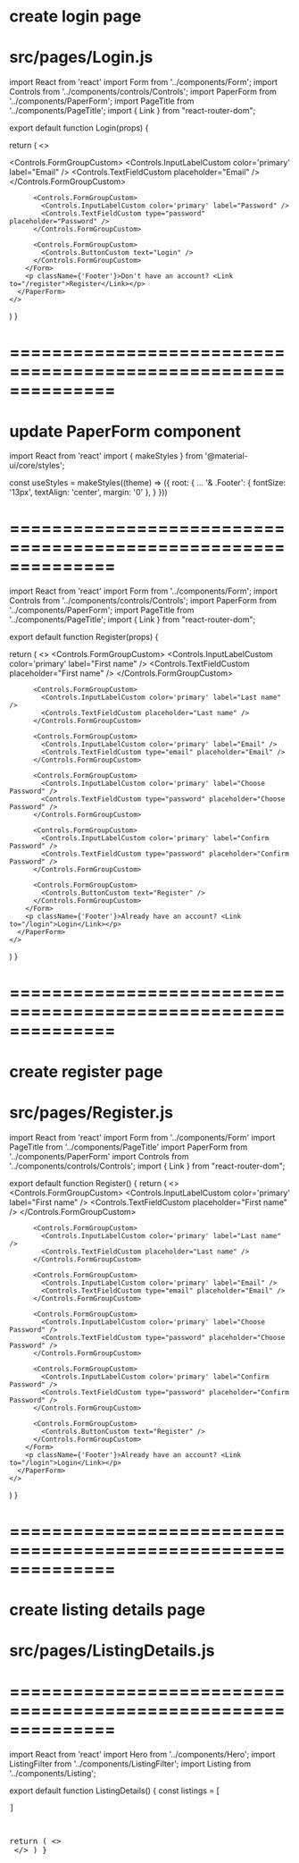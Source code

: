 # create login page
# src/pages/Login.js

import React from 'react'
import Form from '../components/Form';
import Controls from '../components/controls/Controls';
import PaperForm from '../components/PaperForm';
import PageTitle from '../components/PageTitle';
import { Link } from "react-router-dom";

export default function Login(props) {

  return (
    <>
      <PageTitle title='Login' />
      <PaperForm>
        <Form>
          <Controls.FormGroupCustom>
            <Controls.InputLabelCustom color='primary' label="Email" />
            <Controls.TextFieldCustom placeholder="Email" />
          </Controls.FormGroupCustom>

          <Controls.FormGroupCustom>
            <Controls.InputLabelCustom color='primary' label="Password" />
            <Controls.TextFieldCustom type="password" placeholder="Password" />
          </Controls.FormGroupCustom>

          <Controls.FormGroupCustom>
            <Controls.ButtonCustom text="Login" />
          </Controls.FormGroupCustom>
        </Form>
        <p className={'Footer'}>Don't have an account? <Link to="/register">Register</Link></p>
      </PaperForm>
    </>
  )
}


# ==============================================================

# update PaperForm component

import React from 'react'
import { makeStyles } from '@material-ui/core/styles';

const useStyles = makeStyles((theme) => ({
  root: {
    ...
    '& .Footer': {
      fontSize: '13px',
      textAlign: 'center',
      margin: '0'
    },
  }
}))

# ==============================================================

import React from 'react'
import Form from '../components/Form';
import Controls from '../components/controls/Controls';
import PaperForm from '../components/PaperForm';
import PageTitle from '../components/PageTitle';
import { Link } from "react-router-dom";

export default function Register(props) {

  return (
    <>
      <PageTitle title='Register' />
      <PaperForm>
        <Form>
          <Controls.FormGroupCustom>
            <Controls.InputLabelCustom color='primary' label="First name" />
            <Controls.TextFieldCustom placeholder="First name" />
          </Controls.FormGroupCustom>

          <Controls.FormGroupCustom>
            <Controls.InputLabelCustom color='primary' label="Last name" />
            <Controls.TextFieldCustom placeholder="Last name" />
          </Controls.FormGroupCustom>

          <Controls.FormGroupCustom>
            <Controls.InputLabelCustom color='primary' label="Email" />
            <Controls.TextFieldCustom type="email" placeholder="Email" />
          </Controls.FormGroupCustom>

          <Controls.FormGroupCustom>
            <Controls.InputLabelCustom color='primary' label="Choose Password" />
            <Controls.TextFieldCustom type="password" placeholder="Choose Password" />
          </Controls.FormGroupCustom>

          <Controls.FormGroupCustom>
            <Controls.InputLabelCustom color='primary' label="Confirm Password" />
            <Controls.TextFieldCustom type="password" placeholder="Confirm Password" />
          </Controls.FormGroupCustom>

          <Controls.FormGroupCustom>
            <Controls.ButtonCustom text="Register" />
          </Controls.FormGroupCustom>
        </Form>
        <p className={'Footer'}>Already have an account? <Link to="/login">Login</Link></p>
      </PaperForm>
    </>
  )
}


# ==============================================================

# create register page
# src/pages/Register.js

import React from 'react'
import Form from '../components/Form'
import PageTitle from '../components/PageTitle'
import PaperForm from '../components/PaperForm'
import Controls from '../components/controls/Controls';
import { Link } from "react-router-dom";

export default function Register() {
  return (
    <>
      <PageTitle title='Register' />
      <PaperForm>
        <Form>
          <Controls.FormGroupCustom>
            <Controls.InputLabelCustom color='primary' label="First name" />
            <Controls.TextFieldCustom placeholder="First name" />
          </Controls.FormGroupCustom>

          <Controls.FormGroupCustom>
            <Controls.InputLabelCustom color='primary' label="Last name" />
            <Controls.TextFieldCustom placeholder="Last name" />
          </Controls.FormGroupCustom>

          <Controls.FormGroupCustom>
            <Controls.InputLabelCustom color='primary' label="Email" />
            <Controls.TextFieldCustom type="email" placeholder="Email" />
          </Controls.FormGroupCustom>

          <Controls.FormGroupCustom>
            <Controls.InputLabelCustom color='primary' label="Choose Password" />
            <Controls.TextFieldCustom type="password" placeholder="Choose Password" />
          </Controls.FormGroupCustom>

          <Controls.FormGroupCustom>
            <Controls.InputLabelCustom color='primary' label="Confirm Password" />
            <Controls.TextFieldCustom type="password" placeholder="Confirm Password" />
          </Controls.FormGroupCustom>

          <Controls.FormGroupCustom>
            <Controls.ButtonCustom text="Register" />
          </Controls.FormGroupCustom>
        </Form>
        <p className={'Footer'}>Already have an account? <Link to="/login">Login</Link></p>
      </PaperForm>
    </>
  )
}


# ==============================================================

# create listing details page
# src/pages/ListingDetails.js

# ==============================================================

import React from 'react'
import Hero from '../components/Hero';
import ListingFilter from '../components/ListingFilter';
import Listing from '../components/Listing';

export default function ListingDetails() {
  const listings = [<Listing detailed={true} />]

  return (
    <>
      <Hero heroType='plain' />
      <ListingFilter components={listings} />
    </>
  )
}
